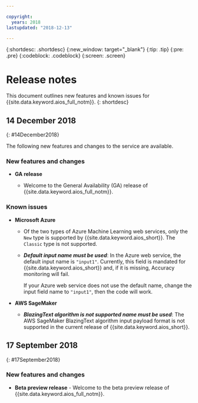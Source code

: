 ```yaml
---

copyright:
  years: 2018
lastupdated: "2018-12-13"

---
```


{:shortdesc: .shortdesc}
{:new_window: target="_blank"}
{:tip: .tip}
{:pre: .pre}
{:codeblock: .codeblock}
{:screen: .screen}

# Release notes

This document outlines new features and known issues for {{site.data.keyword.aios_full_notm}}.
{: shortdesc}

## 14 December 2018
{: #14December2018}

The following new features and changes to the service are available.

### New features and changes

- **GA release**

    - Welcome to the General Availability (GA) release of {{site.data.keyword.aios_full_notm}}.

### Known issues

- **Microsoft Azure**

    - Of the two types of Azure Machine Learning web services, only the `New` type is supported by {{site.data.keyword.aios_short}}. The `Classic` type is not supported.

    - __*Default input name must be used*__: In the Azure web service, the default input name is `"input1"`. Currently, this field is mandated for {{site.data.keyword.aios_short}} and, if it is missing, Accuracy monitoring will fail.

      If your Azure web service does not use the default name, change the input field name to `"input1"`, then the code will work.

- **AWS SageMaker**

    - __*BlazingText algorithm is not supported name must be used*__: The AWS SageMaker BlazingText algorithm input payload format is not supported in the current release of {{site.data.keyword.aios_short}}.

## 17 September 2018
{: #17September2018}

### New features and changes

- **Beta preview release** - Welcome to the beta preview release of {{site.data.keyword.aios_full_notm}}.
